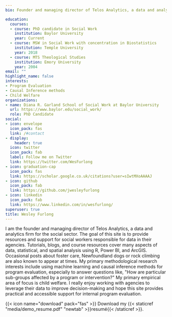 ```yaml
---
bio: Founder and managing director of Telos Analytics, a data and analytics firm for the social sector. 

education:
  courses:
  - course: PhD candidate in Social Work
    institution: Baylor University
    year: Current
  - course: MSW in Social Work with concentration in Biostatistics
    institution: Temple University
    year: 2018
  - course: MTS Theological Studies
    institution: Emory University 
    year: 2004
email: ""
highlight_name: false
interests:
- Program Evaluation
- Causal Inference methods
- Child Welfare
organizations:
- name: Diana R. Garland School of Social Work at Baylor University
  url: https://www.baylor.edu/social_work/
  role: PhD Candidate
social:
- icon: envelope
  icon_pack: fas
  link: /#contact
- display:
    header: true
  icon: twitter
  icon_pack: fab
  label: Follow me on Twitter
  link: https://twitter.com/WesFurlong
- icon: graduation-cap
  icon_pack: fas
  link: https://scholar.google.co.uk/citations?user=sIwtMXoAAAAJ
- icon: github
  icon_pack: fab
  link: https://github.com/jwesleyfurlong
- icon: linkedin
  icon_pack: fab
  link: https://www.linkedin.com/in/wesfurlong/
superuser: true
title: Wesley Furlong
---
```


I am the founder and managing director of Telos Analytics, a data and analytics firm for the social sector. The goal of this site is to provide resources and support for social workers responsible for data in their agencies. Tutorials, blogs, and course resources cover many aspects of data, statistical, and spatial analysis using R, Power BI, and ArcGIS. Occasional posts about foster care, Newfoundland dogs or rock climbing are also known to appear at times. My primary methodological research interests include using machine learning and causal inference methods for program evaluation, especially to answer questions like, "How are particular sub-groups affected by a program or intervention?" My primary empirical area of focus is child welfare. I really enjoy working with agencies to leverage their data to improve decision-making and hope this site provides practical and accessible support for internal program evaluation.   



{{< icon name="download" pack="fas" >}} Download my {{< staticref "media/demo_resume.pdf" "newtab" >}}resumé{{< /staticref >}}.
